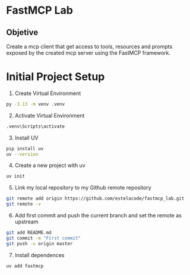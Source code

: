 # FastMCP Lab
## Objetive
Create a mcp client that get access to tools, resources and prompts exposed by the created mcp server using the FastMCP framework.

# Initial Project Setup
1. Create Virtual Environment
```bash
py -3.13 -m venv .venv
```

2. Activate Virtual Environment
```bash
.venv\Scripts\activate
```

3. Install UV
```bash
pip install uv
uv --version
```

4. Create a new project with uv
```bash
uv init
```

5. Link my local repository to my Github remote repository
```bash
git remote add origin https://github.com/estelacode/fastmcp_lab.git
git remote -v
```

6. Add first commit and push the current branch and set the remote as upstream
```bash
git add README.md
git commit -m "First commit"
git push -u origin master
```

7. Install dependences
```bash
uv add fastmcp
```